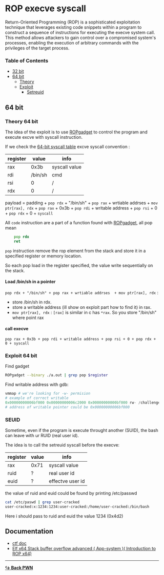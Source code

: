 # ROP execve syscall

Return-Oriented Programming (ROP) is a sophisticated exploitation technique that leverages existing code snippets within a program to construct a sequence of instructions for executing the execve system call. This method allows attackers to gain control over a compromised system's processes, enabling the execution of arbitrary commands with the privileges of the target process.

### Table of Contents

- [32 bit]()
- [64 bit](#64-bit)
    - [Theory](#theory-64-bit)
    - [Exploit](#exploit-64-bit)
        - [Setreuid](#seuid)

## 64 bit

### Theory 64 bit

The idea of the exploit is to use [ROPgadget](/tools/RopGadget.md) to control the program and execute excve with syscall instruction.

If we check the [64-bit syscall table](https://filippo.io/linux-syscall-table/) excve syscall convention :

register | value | info
--- | --- | ---
rax | 0x3b | syscall value
rdi | /bin/sh | cmd
rsi | 0 | /
rdx | 0 | /

payload = padding + `pop rdx` + "/bin/sh" + `pop rax` + wrtiable addrses  + `mov ptr[rax], rdx` + `pop rax` + 0x3b + `pop rdi` + writable address + `pop rsi` + 0 + `pop rdx` + 0 + `syscall`

All `code` instruction are a part of a function found with [ROPgadget](/tools/RopGadget.md), all pop mean 

```asm
    pop rdx
    ret    
```

`pop` instruction remove the rop element from the stack and store it in a specified register or memory location.

So each pop load in the register specified, the value write sequentially on the stack.

#### Load /bin/sh in a pointer

`pop rdx + "/bin/sh" + pop rax + wrtiable addrses  + mov ptr[rax], rdx` : 

- store /bin/sh in rdx.
- store a writable address (ill show on exploit part how to find it) in rax.
- `mov ptr[rax], rdx` : `[rax]` is similar in c has `*rax`. So you store "/bin/sh" where point rax

#### call execve

`pop rax + 0x3b + pop rdi + writable address + pop rsi + 0 + pop rdx + 0 + syscall`

### Exploit 64 bit

Find gadget

```bash
ROPgadget --binary ./a.out | grep pop $register
```

Find writable address with gdb:

```py
vmmap # we're looking for -w- permision
# example of correct writable
0x00000000006bf000 0x00000000006c2000 0x00000000000bf000 rw- /challenge/app-systeme/ch34/ch34
# address of writable pointer could be 0x00000000006bf000
```

### SEUID 

Sometime, even if the program is execute throught another (SUID), the bash can leave with ur RUID (real user id).

The idea is to call the setreuid syscall before the execve:

register | value | info
--- | --- | ---
rax | 0x71 | syscall value
ruid | ? | real user id
euid | ? | effectve user id

the value of ruid and euid could be found by printing /etc/passwd

```bash
cat /etc/paswd | grep user-cracked
user-cracked:x:1234:1234:user-cracked:/home/user-cracked:/bin/bash
```

Here i should pass to ruid and euid the value 1234 (0x4d2)

## Documentation

- [ctf doc](https://docs.xanhacks.xyz/pwn/buffer-overflow/20-rop-x64-execve-syscall/)
- [Elf x64 Stack buffer overflow advanced ( App-system )( Introduction to ROP x64)](https://corruptedprotocol.medium.com/elf-x64-stack-buffer-overflow-advanced-app-system-introduction-to-rop-x64-6bb39a1c4887)

---

[**:arrow_right_hook: Back PWN**](/pwn/pwn.md)